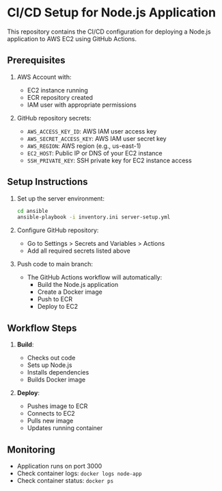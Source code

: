 # CI/CD Setup for Node.js Application

This repository contains the CI/CD configuration for deploying a Node.js application to AWS EC2 using GitHub Actions.

## Prerequisites

1. AWS Account with:
   - EC2 instance running
   - ECR repository created
   - IAM user with appropriate permissions

2. GitHub repository secrets:
   - `AWS_ACCESS_KEY_ID`: AWS IAM user access key
   - `AWS_SECRET_ACCESS_KEY`: AWS IAM user secret key
   - `AWS_REGION`: AWS region (e.g., us-east-1)
   - `EC2_HOST`: Public IP or DNS of your EC2 instance
   - `SSH_PRIVATE_KEY`: SSH private key for EC2 instance access

## Setup Instructions

1. Set up the server environment:
   ```bash
   cd ansible
   ansible-playbook -i inventory.ini server-setup.yml
   ```

2. Configure GitHub repository:
   - Go to Settings > Secrets and Variables > Actions
   - Add all required secrets listed above

3. Push code to main branch:
   - The GitHub Actions workflow will automatically:
     - Build the Node.js application
     - Create a Docker image
     - Push to ECR
     - Deploy to EC2

## Workflow Steps

1. **Build**:
   - Checks out code
   - Sets up Node.js
   - Installs dependencies
   - Builds Docker image

2. **Deploy**:
   - Pushes image to ECR
   - Connects to EC2
   - Pulls new image
   - Updates running container

## Monitoring

- Application runs on port 3000
- Check container logs: `docker logs node-app`
- Check container status: `docker ps` 